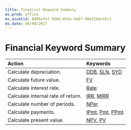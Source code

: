 ```yaml
---
title: Financial Keyword Summary
ms.prod: office
ms.assetid: 8d08afe7-5664-03da-da6f-d0a218dc45c1
ms.date: 06/08/2017
---
```



# Financial Keyword Summary


|**Action**|**Keywords**|
|:-----|:-----|
|Calculate depreciation.|[DDB](ddb-function.md), [SLN](sln-function.md), [SYD](syd-function.md)|
|Calculate future value.|[FV](fv-function.md)|
|Calculate interest rate.|[Rate](rate-function.md)|
|Calculate internal rate of return.|[IRR](irr-function.md), [MIRR](mirr-function.md)|
|Calculate number of periods.|[NPer](nper-function.md)|
|Calculate payments.|[IPmt](ipmt-function.md), [Pmt](pmt-function.md), [PPmt](ppmt-function.md)|
|Calculate present value.|[NPV](npv-function.md), [PV](pv-function.md)|

